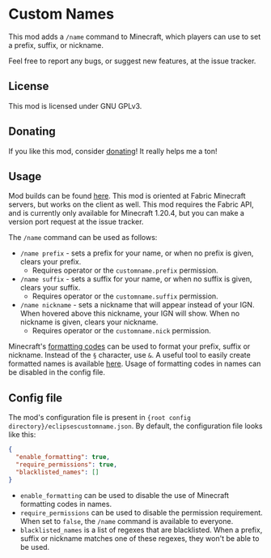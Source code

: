 # Custom Names

This mod adds a `/name` command to Minecraft, which players can use to set a prefix, suffix, or nickname.

Feel free to report any bugs, or suggest new features, at the issue tracker.

## License

This mod is licensed under GNU GPLv3.

## Donating

If you like this mod, consider [donating](https://ko-fi.com/eclipseisoffline)!
It really helps me a ton!

## Usage

Mod builds can be found [here](https://github.com/eclipseisoffline/customname/packages/2065010).
This mod is oriented at Fabric Minecraft servers, but works on the client as well.
This mod requires the Fabric API, and is currently only available for Minecraft 1.20.4,
but you can make a version port request at the issue tracker.

The `/name` command can be used as follows:

- `/name prefix` - sets a prefix for your name, or when no prefix is given, clears your prefix.
  - Requires operator or the `customname.prefix` permission.
- `/name suffix` - sets a suffix for your name, or when no suffix is given, clears your suffix.
  - Requires operator or the `customname.suffix` permission.
- `/name nickname` - sets a nickname that will appear instead of your IGN. When hovered above this nickname, your IGN will show. When no nickname is given, clears your nickname.
  - Requires operator or the `customname.nick` permission.

Minecraft's [formatting codes](https://minecraft.wiki/w/Formatting_codes) can be used to format your prefix, suffix or nickname.
Instead of the `§` character, use `&`. A useful tool to easily create formatted names is available [here](https://codepen.io/0biwan/pen/ggVemP).
Usage of formatting codes in names can be disabled in the config file.

## Config file

The mod's configuration file is present in `{root config directory}/eclipsescustomname.json`.
By default, the configuration file looks like this:

```json
{
  "enable_formatting": true,
  "require_permissions": true,
  "blacklisted_names": []
}
```

- `enable_formatting` can be used to disable the use of Minecraft formatting codes in names.
- `require_permissions` can be used to disable the permission requirement. When set to `false`, the `/name` command is available to everyone.
- `blacklisted_names` is a list of regexes that are blacklisted. When a prefix, suffix or nickname matches one of these regexes, they won't be able to be used.

